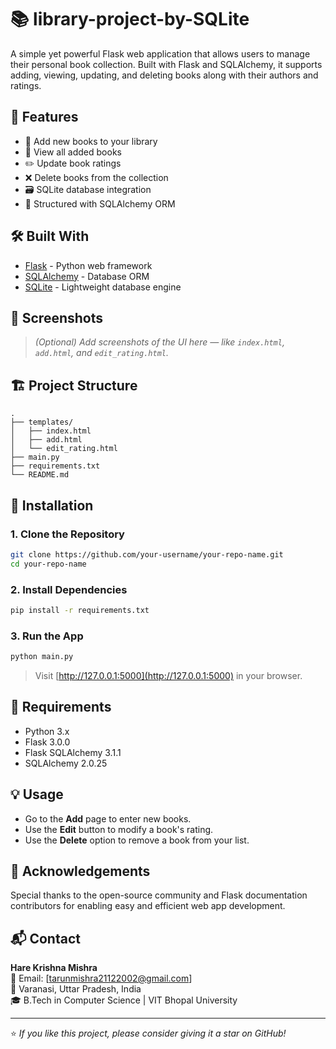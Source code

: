 # 📚 library-project-by-SQLite

A simple yet powerful Flask web application that allows users to manage their personal book collection. Built with Flask and SQLAlchemy, it supports adding, viewing, updating, and deleting books along with their authors and ratings.

## 🚀 Features

- 🧾 Add new books to your library
- 📖 View all added books
- ✏️ Update book ratings
- ❌ Delete books from the collection
- 🗃️ SQLite database integration
- 🧱 Structured with SQLAlchemy ORM

## 🛠️ Built With

- [Flask](https://flask.palletsprojects.com/) - Python web framework
- [SQLAlchemy](https://www.sqlalchemy.org/) - Database ORM
- [SQLite](https://www.sqlite.org/index.html) - Lightweight database engine

## 📸 Screenshots

> *(Optional) Add screenshots of the UI here — like `index.html`, `add.html`, and `edit_rating.html`.*

## 🏗️ Project Structure

```
.
├── templates/
│   ├── index.html
│   ├── add.html
│   └── edit_rating.html
├── main.py
├── requirements.txt
└── README.md
```

## 🧪 Installation

### 1. Clone the Repository

```bash
git clone https://github.com/your-username/your-repo-name.git
cd your-repo-name
```

### 2. Install Dependencies

```bash
pip install -r requirements.txt
```

### 3. Run the App

```bash
python main.py
```

> Visit [http://127.0.0.1:5000](http://127.0.0.1:5000) in your browser.

## 🧾 Requirements

- Python 3.x
- Flask 3.0.0
- Flask SQLAlchemy 3.1.1
- SQLAlchemy 2.0.25

## 💡 Usage

- Go to the **Add** page to enter new books.
- Use the **Edit** button to modify a book's rating.
- Use the **Delete** option to remove a book from your list.

## 🙌 Acknowledgements

Special thanks to the open-source community and Flask documentation contributors for enabling easy and efficient web app development.

## 📬 Contact

**Hare Krishna Mishra**  
📧 Email: [tarunmishra21122002@gmail.com]  
📍 Varanasi, Uttar Pradesh, India  
🎓 B.Tech in Computer Science | VIT Bhopal University  

---

⭐ *If you like this project, please consider giving it a star on GitHub!*
